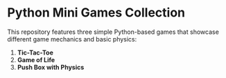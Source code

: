 # Python Mini Games Collection

This repository features three simple Python-based games that showcase different game mechanics and basic physics:

1. **Tic-Tac-Toe**
2. **Game of Life**
3. **Push Box with Physics**
